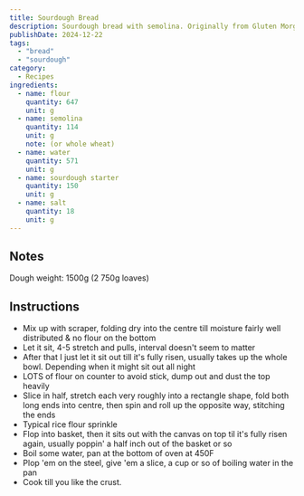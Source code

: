 ```yaml
---
title: Sourdough Bread
description: Sourdough bread with semolina. Originally from Gluten Morgen.
publishDate: 2024-12-22
tags:
  - "bread"
  - "sourdough"
category:
  - Recipes
ingredients:
  - name: flour
    quantity: 647
    unit: g
  - name: semolina
    quantity: 114
    unit: g
    note: (or whole wheat)
  - name: water
    quantity: 571
    unit: g
  - name: sourdough starter
    quantity: 150
    unit: g
  - name: salt
    quantity: 18
    unit: g
---
```


## Notes

Dough weight: 1500g (2 750g loaves)

## Instructions

- Mix up with scraper, folding dry into the centre till moisture fairly well distributed & no flour on the bottom
- Let it sit, 4-5 stretch and pulls, interval doesn't seem to matter
- After that I just let it sit out till it's fully risen, usually takes up the whole bowl. Depending when it might sit out all night
- LOTS of flour on counter to avoid stick, dump out and dust the top heavily
- Slice in half, stretch each very roughly into a rectangle shape, fold both long ends into centre, then spin and roll up the opposite way, stitching the ends
- Typical rice flour sprinkle
- Flop into basket, then it sits out with the canvas on top til it's fully risen again, usually poppin' a half inch out of the basket or so
- Boil some water, pan at the bottom of oven at 450F
- Plop 'em on the steel, give 'em a slice, a cup or so of boiling water in the pan
- Cook till you like the crust.
